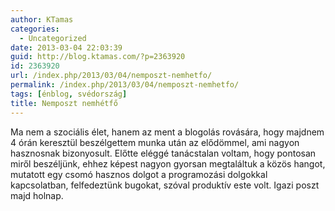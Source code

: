 ```yaml
---
author: KTamas
categories:
  - Uncategorized
date: 2013-03-04 22:03:39
guid: http://blog.ktamas.com/?p=2363920
id: 2363920
url: /index.php/2013/03/04/nemposzt-nemhetfo/
permalink: /index.php/2013/03/04/nemposzt-nemhetfo/
tags: [énblog, svédország]
title: Nemposzt nemhétfő
---
```


Ma nem a szociális élet, hanem az ment a blogolás rovására, hogy majdnem 4 órán keresztül beszélgettem munka után az elődömmel, ami nagyon hasznosnak bizonyosult. Előtte eléggé tanácstalan voltam, hogy pontosan miről beszéljünk, ehhez képest nagyon gyorsan megtaláltuk a közös hangot, mutatott egy csomó hasznos dolgot a programozási dolgokkal kapcsolatban, felfedeztünk bugokat, szóval produktív este volt. Igazi poszt majd holnap.
